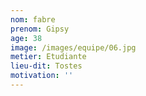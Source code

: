 ```yaml
---
nom: fabre
prenom: Gipsy
age: 38
image: /images/equipe/06.jpg
metier: Etudiante
lieu-dit: Tostes
motivation: ''
---
```

